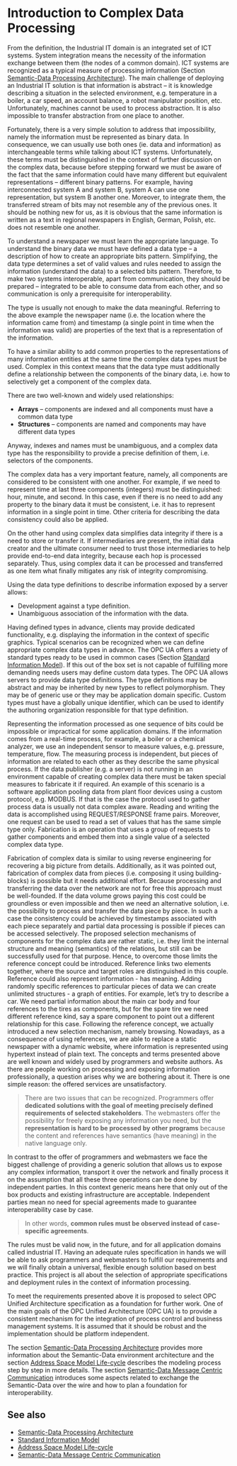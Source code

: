 # Introduction to Complex Data Processing

From the definition, the Industrial IT domain is an integrated set of ICT systems. System integration means the necessity of the information exchange between them (the nodes of a common domain). ICT systems are recognized as a typical measure of processing information (Section [Semantic-Data Processing Architecture]). The main challenge of deploying an Industrial IT solution is that information is abstract – it is knowledge describing a situation in the selected environment, e.g. temperature in a boiler, a car speed, an account balance, a robot manipulator position, etc. Unfortunately, machines cannot be used to process abstraction. It is also impossible to transfer abstraction from one place to another.

Fortunately, there is a very simple solution to address that impossibility, namely the information must be represented as binary data. In consequence, we can usually use both ones (ie. data and information) as interchangeable terms while talking about ICT systems. Unfortunately, these terms must be distinguished in the context of further discussion on the complex data, because before stepping forward we must be aware of the fact that the same information could have many different but equivalent representations – different binary patterns. For example, having interconnected system A and system B, system A can use one representation, but system B another one. Moreover, to integrate them, the transferred stream of bits may not resemble any of the previous ones. It should be nothing new for us, as it is obvious that the same information is written as a text in regional newspapers in English, German, Polish, etc. does not resemble one another.

To understand a newspaper we must learn the appropriate language. To understand the binary data we must have defined a data type – a description of how to create an appropriate bits pattern. Simplifying, the data type determines a set of valid values and rules needed to assign the information (understand the data) to a selected bits pattern. Therefore, to make two systems interoperable, apart from communication, they should be prepared – integrated to be able to consume data from each other, and so communication is only a prerequisite for interoperability.

The type is usually not enough to make the data meaningful. Referring to the above example the newspaper name (i.e. the location where the information came from) and timestamp (a single point in time when the information was valid) are properties of the text that is a representation of the information.

To have a similar ability to add common properties to the representations of many information entities at the same time the complex data types must be used. Complex in this context means that the data type must additionally define a relationship between the components of the binary data, i.e. how to selectively get a component of the complex data.

There are two well-known and widely used relationships:

- **Arrays** – components are indexed and all components must have a common data type
- **Structures** – components are named and components may have different data types

Anyway, indexes and names must be unambiguous, and a complex data type has the responsibility to provide a precise definition of them, i.e. selectors of the components.

The complex data has a very important feature, namely, all components are considered to be consistent with one another. For example, if we need to represent time at last three components (integers) must be distinguished: hour, minute, and second. In this case, even if there is no need to add any property to the binary data it must be consistent, i.e. it has to represent information in a single point in time. Other criteria for describing the data consistency could also be applied.

On the other hand using complex data simplifies data integrity if there is a need to store or transfer it. If intermediaries are present, the initial data creator and the ultimate consumer need to trust those intermediaries to help provide end-to-end data integrity, because each hop is processed separately. Thus, using complex data it can be processed and transferred as one item what finally mitigates any risk of integrity compromising.

Using the data type definitions to describe information exposed by a server allows:

- Development against a type definition.
- Unambiguous association of the information with the data.

Having defined types in advance, clients may provide dedicated functionality, e.g. displaying the information in the context of specific graphics. Typical scenarios can be recognized when we can define appropriate complex data types in advance. The OPC UA offers a variety of standard types ready to be used in common cases (Section [Standard Information Model]). If this out of the box set is not capable of fulfilling more demanding needs users may define custom data types. The OPC UA allows servers to provide data type definitions. The type definitions may be abstract and may be inherited by new types to reflect polymorphism. They may be of generic use or they may be application domain specific. Custom types must have a globally unique identifier, which can be used to identify the authoring organization responsible for that type definition.

Representing the information processed as one sequence of bits could be impossible or impractical for some application domains. If the information comes from a real-time process, for example, a boiler or a chemical analyzer, we use an independent sensor to measure values, e.g. pressure, temperature, flow. The measuring process is independent, but pieces of information are related to each other as they describe the same physical process. If the data publisher (e.g. a server) is not running in an environment capable of creating complex data there must be taken special measures to fabricate it if required. An example of this scenario is a software application pooling data from plant floor devices using a custom protocol, e.g. MODBUS. If that is the case the protocol used to gather process data is usually not data complex aware. Reading and writing the data is accomplished using REQUEST/RESPONSE frame pairs. Moreover, one request can be used to read a set of values that has the same simple type only. Fabrication is an operation that uses a group of requests to gather components and embed them into a single value of a selected complex data type.

Fabrication of complex data is similar to using reverse engineering for recovering a big picture from details. Additionally, as it was pointed out, fabrication of complex data from pieces (i.e. composing it using building-blocks) is possible but it needs additional effort. Because processing and transferring the data over the network are not for free this approach must be well-founded. If the data volume grows paying this cost could be groundless or even impossible and then we need an alternative solution, i.e. the possibility to process and transfer the data piece by piece. In such a case the consistency could be achieved by timestamps associated with each piece separately and partial data processing is possible if pieces can be accessed selectively. The proposed selection mechanisms of components for the complex data are rather static, i.e. they limit the internal structure and meaning (semantics) of the relations, but still can be successfully used for that purpose. Hence, to overcome those limits the reference concept could be introduced. Reference links two elements together, where the source and target roles are distinguished in this couple. Reference could also represent information - has meaning. Adding randomly specific references to particular pieces of data we can create unlimited structures - a graph of entities. For example, let’s try to describe a car. We need partial information about the main car body and four references to the tires as components, but for the spare tire we need different reference kind, say a spare component to point out a different relationship for this case. Following the reference concept, we actually introduced a new selection mechanism, namely browsing. Nowadays, as a consequence of using references, we are able to replace a static newspaper with a dynamic website, where information is represented using hypertext instead of plain text. The concepts and terms presented above are well known and widely used by programmers and website authors. As there are people working on processing and exposing information professionally, a question arises why we are bothering about it. There is one simple reason: the offered services are unsatisfactory.

> There are two issues that can be recognized. Programmers offer **dedicated solutions with the goal of meeting precisely defined requirements of selected stakeholders**. The webmasters offer the possibility for freely exposing any information you need, but the **representation is hard to be processed by other programs** because the content and references have semantics (have meaning) in the native language only.

In contrast to the offer of programmers and webmasters we face the biggest challenge of providing a generic solution that allows us to expose any complex information, transport it over the network and finally process it on the assumption that all these three operations can be done by independent parties. In this context generic means here that only out of the box products and existing infrastructure are acceptable. Independent parties mean no need for special agreements made to guarantee interoperability case by case.

> In other words, **common rules must be observed instead of case-specific agreements**.

The rules must be valid now, in the future, and for all application domains called industrial IT. Having an adequate rules specification in hands we will be able to ask programmers and webmasters to fulfill our requirements and we will finally obtain a universal, flexible enough solution based on best practice. This project is all about the selection of appropriate specifications and deployment rules in the context of information processing.

To meet the requirements presented above it is proposed to select OPC Unified Architecture specification as a foundation for further work. One of the main goals of the OPC Unified Architecture (OPC UA) is to provide a consistent mechanism for the integration of process control and business management systems. It is assumed that it should be robust and the implementation should be platform independent.

The section [Semantic-Data Processing Architecture] provides more information about the Semantic-Data environment architecture and the section [Address Space Model Life-cycle] describes the modeling process step by step in more details. The section [Semantic-Data Message Centric Communication] introduces some aspects related to exchange the Semantic-Data over the wire and how to plan a foundation for interoperability.

## See also

- [Semantic-Data Processing Architecture]
- [Standard Information Model]
- [Address Space Model Life-cycle]
- [Semantic-Data Message Centric Communication]

[Address Space Model Life-cycle]:SemanticData/InformationModelLifecycle.md
[Semantic-Data Processing Architecture]:SemanticData/README.MD
[Standard Information Model]:SemanticData/StandardInformationModel.md
[Semantic-Data Message Centric Communication]:Networking/README.MessageCentricCommunication.md
